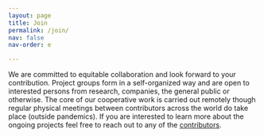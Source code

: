 ```yaml
---
layout: page
title: Join
permalink: /join/
nav: false
nav-order: e

---
```

We are committed to equitable collaboration and look forward to your contribution. Project groups form in a self-organized way and are open to interested persons from research, companies, the general public or otherwise. The core of our cooperative work is carried out remotely though regular physical meetings between contributors across the world do take place (outside pandemics). If you are interested to learn more about the ongoing projects feel free to reach out to any of the [contributors](https://aiaudit.org/contributors/).

